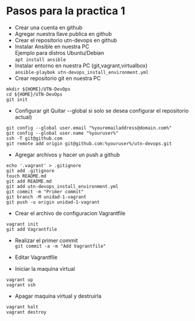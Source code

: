 # Pasos para la practica 1
* Crear una cuenta en github
* Agregar nuestra llave publica en github
* Crear el repositorio utn-devops en github
* Instalar Ansible en nuestra PC  
Ejemplo para distros Ubuntu/Debian  
`apt install ansible`
* Instalar entorno en nuestra PC (git,vagrant,virtualbox)  
`ansible-playbok utn-devops_install_environment.yml`
* Crear repositorio git en nuestra PC
```
mkdir ${HOME}/UTN-DevOps
cd ${HOME}/UTN-DevOps
git init
```
* Configurar git
Quitar --global si solo se desea configurar el repositorio actual)
```
git config --global user.email "%youremailaddress@domain.com%"
git config --global user.name "%youruser%"
ssh -T git@github.com
git remote add origin git@github.com:%youruser%/utn-devops.git
```

* Agregar archivos y hacer un push a github
```
echo '.vagrant' > .gitignore
git add .gitignore
touch README.md
git add README.md
git add utn-devops_install_environment.yml
git commit -m "Primer commit"
git branch -M unidad-1-vagrant
git push -u origin unidad-1-vagrant
```
* Crear el archivo de configuracion Vagrantfile
```
vagrant init
git add Vagrantfile
```

* Realizar el primer commit  
`git commit -a -m "Add Vagrantfile"`

* Editar Vagrantfile

* Iniciar la maquina virtual
```
vagrant up
vagrant ssh
```

* Apagar maquina virtual y destruirla
```
vagrant halt
vagrant destroy
```

